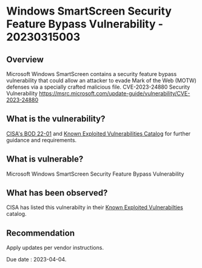 # Windows SmartScreen Security Feature Bypass Vulnerability - 20230315003

## Overview
Microsoft Windows SmartScreen contains a security feature bypass vulnerability that could allow an attacker to evade Mark of the Web (MOTW) defenses via a specially crafted malicious file. CVE-2023-24880 Security Vulnerability <https://msrc.microsoft.com/update-guide/vulnerability/CVE-2023-24880>

## What is the vulnerability?
[CISA's BOD 22-01](https://www.cisa.gov/binding-operational-directive-22-01) and [Known Exploited Vulnerabilities Catalog](https://cisa.gov/known-exploited-vulnerabilities-catalog) for further guidance and requirements.

## What is vulnerable?
Microsoft Windows SmartScreen Security Feature Bypass Vulnerability 

## What has been observed?
CISA has listed this vulnerabilty in their [Known Exploited Vulnerabilties](https://www.cisa.gov/known-exploited-vulnerabilities-catalog) catalog.

## Recommendation
Apply updates per vendor instructions.

Due date : 2023-04-04.
